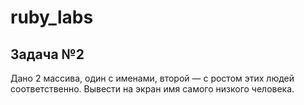# ruby_labs
## Задача №2
Дано 2 массива, один с именами, второй — с ростом этих людей соответственно. Вывести на экран имя самого низкого человека.
